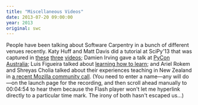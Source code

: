 ```yaml
---
title: "Miscellaneous Videos"
date: 2013-07-20 09:00:00
year: 2013
original: swc
---
```

<p>
  People have been talking about Software Carpentry in a bunch of different venues recently.
  Katy Huff and Matt Davis did a tutorial at SciPy'13 that was captured in
  <a href="http://www.youtube.com/watch?v=T0BE9ApIegc">these</a>
  <a href="http://www.youtube.com/watch?v=-shepsIjEZs">three</a>
  <a href="http://www.youtube.com/watch?v=j36U6DTKVDY">videos</a>;
  Damien Irving gave a talk at
  <a href="http://www.youtube.com/watch?v=-AGgugxn4RM&list=PLs4CJRBY5F1KDIN6pv6daYWN_RnFOYvt0&index=25">PyCon Australia</a>;
  Luis Figueira talked about
  <a href="http://ess.q-review.qmul.ac.uk:8080/ess/echo/presentation/c663b08c-96d3-42ec-bbd0-8f2dadb71a0f">learning how to learn</a>;
  and Ariel Rokem and Shreyas Cholia talked about their experiences teaching in New Zealand in
  <a href="https://cc.callinfo.com/play?id=7vd31u">a recent Mozilla community call</a>.
  (You need to enter a name&mdash;any will do&mdash;on the launch page for the recording,
  and then scroll ahead manually to 00:04:54 to hear them
  because the Flash player won't let me hyperlink directly to a particular time mark.
  The irony of both hasn't escaped us...)
</p>
